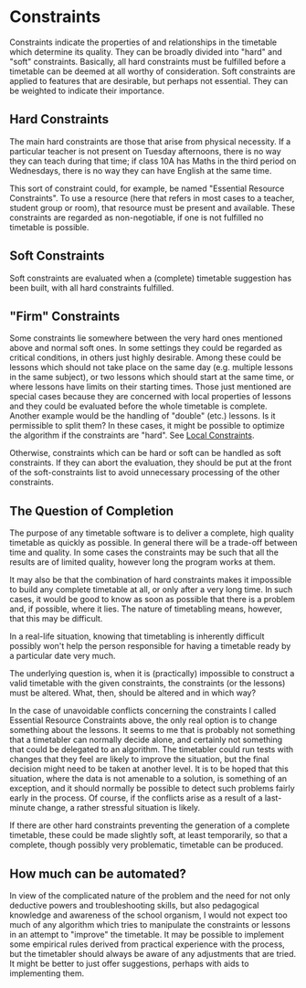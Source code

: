 # Constraints

Constraints indicate the properties of and relationships in the timetable which determine its quality. They can be broadly divided into "hard" and "soft" constraints. Basically, all hard constraints must be fulfilled before a timetable can be deemed at all worthy of consideration. Soft constraints are applied to features that are desirable, but perhaps not essential. They can be weighted to indicate their importance.

## Hard Constraints

The main hard constraints are those that arise from physical necessity. If a particular teacher is not present on Tuesday afternoons, there is no way they can teach during that time; if class 10A has Maths in the third period on Wednesdays, there is no way they can have English at the same time.

This sort of constraint could, for example, be named "Essential Resource Constraints". To use a resource (here that refers in most cases to a teacher, student group or room), that resource must be present and available. These constraints are regarded as non-negotiable, if one is not fulfilled no timetable is possible.

## Soft Constraints

Soft constraints are evaluated when a (complete) timetable suggestion has been built, with all hard constraints fulfilled.


## "Firm" Constraints

Some constraints lie somewhere between the very hard ones mentioned above and normal soft ones. In some settings they could be regarded as critical conditions, in others just highly desirable. Among these could be lessons which should not take place on the same day (e.g. multiple lessons in the same subject), or two lessons which should start at the same time, or where lessons have limits on their starting times. Those just mentioned are special cases because they are concerned with local properties of lessons and they could be evaluated before the whole timetable is complete. Another example would be the handling of "double" (etc.) lessons. Is it permissible to split them? In these cases, it might be possible to optimize the algorithm if the constraints are "hard". See [Local Constraints](local_constraints.md#local-constraints).

Otherwise, constraints which can be hard or soft can be handled as soft constraints. If they can abort the evaluation, they should be put at the front of the soft-constraints list to avoid unnecessary processing of the other constraints.

## The Question of Completion

The purpose of any timetable software is to deliver a complete, high quality timetable as quickly as possible. In general there will be a trade-off between time and quality. In some cases the constraints may be such that all the results are of limited quality, however long the program works at them.

It may also be that the combination of hard constraints makes it impossible to build any complete timetable at all, or only after a very long time. In such cases, it would be good to know as soon as possible that there is a problem and, if possible, where it lies. The nature of timetabling means, however, that this may be difficult.

In a real-life situation, knowing that timetabling is inherently difficult possibly won't help the person responsible for having a timetable ready by a particular date very much.

The underlying question is, when it is (practically) impossible to construct a valid timetable with the given constraints, the constraints (or the lessons) must be altered. What, then, should be altered and in which way?

In the case of unavoidable conflicts concerning the constraints I called Essential Resource Constraints above, the only real option is to change something about the lessons. It seems to me that is probably not something that a timetabler can normally decide alone, and certainly not something that could be delegated to an algorithm. The timetabler could run tests with changes that they feel are likely to improve the situation, but the final decision might need to be taken at another level. It is to be hoped that this situation, where the data is not amenable to a solution, is something of an exception, and it should normally be possible to detect such problems fairly early in the process. Of course, if the conflicts arise as a result of a last-minute change, a rather stressful situation is likely.

If there are other hard constraints preventing the generation of a complete timetable, these could be made slightly soft, at least temporarily, so that a complete, though possibly very problematic, timetable can be produced.

## How much can be automated?

In view of the complicated nature of the problem and the need for not only deductive powers and troubleshooting skills, but also pedagogical knowledge and awareness of the school organism, I would not expect too much of any algorithm which tries to manipulate the constraints or lessons in an attempt to "improve" the timetable. It may be possible to implement some empirical rules derived from practical experience with the process, but the timetabler should always be aware of any adjustments that are tried. It might be better to just offer suggestions, perhaps with aids to implementing them.